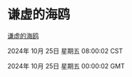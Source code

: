 # 谦虚的海鸥
[谦虚的海鸥](http://219.139.199.238:56308/qxdho/course/base/hotlink/index.php)

2024年 10月 25日 星期五 08:00:02 CST

2024年 10月 25日 星期五 00:00:02 GMT

